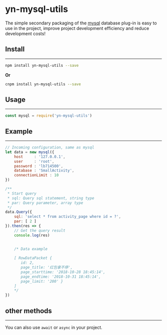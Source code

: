 # yn-mysql-utils


The simple secondary packaging of the [mysql](https://github.com/mysqljs/mysql) database plug-in is easy to use in the project, improve project development efficiency and reduce development costs!


## Install

---

```bash
npm install yn-mysql-utils --save
```

**Or**

```bash
cnpm install yn-mysql-utils --save
```

## Usage

---

```js
const mysql = require('yn-mysql-utils')
```

## Example

---

```js
// Incoming configuration, same as mysql
let data = new mysql({
    host     : '127.0.0.1',
    user     : 'root',
    password : 'lb714500',
    database : 'SmallActivity',
    connectionLimit : 10
})

/**
 * Start query
 * sql: Query sql statement, string type
 * par: Query parameter, array type
 */
data.Query({
    sql: 'select * from activity_page where id = ?',
    par: [ 2 ]
}).then(res => {
    // Get the query result
    console.log(res)
    
  
    /* Data example

    [ RowDataPacket {
       id: 2,
       page_title: '红包拿不停',
       page_starttime: '2018-10-28 18:45:14',
       page_endtime: '2018-10-31 18:45:14',
       page_limit: '200' } 
    ] 
    */
})

```

## other methods

---

You can also use `await` or `async` in your project.